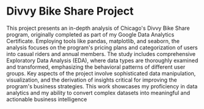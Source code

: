 # Divvy Bike Share Project
This project presents an in-depth analysis of Chicago's Divvy Bike Share program, originally completed as part of my Google Data Analytics Certificate. Employing tools like pandas, matplotlib, and seaborn, the analysis focuses on the program's pricing plans and categorization of users into casual riders and annual members. The study includes comprehensive Exploratory Data Analysis (EDA), where data types are thoroughly examined and transformed, emphasizing the behavioral patterns of different user groups. Key aspects of the project involve sophisticated data manipulation, visualization, and the derivation of insights critical for improving the program's business strategies. This work showcases my proficiency in data analytics and my ability to convert complex datasets into meaningful and actionable business intelligence
